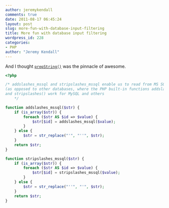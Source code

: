 ```yaml
---
author: jeremykendall
comments: true
date: 2011-08-17 06:45:24
layout: post
slug: more-fun-with-database-input-filtering
title: More fun with database input filtering
wordpress_id: 228
categories:
- PHP
author: "Jeremy Kendall"
---
```


And I thought [`prepString()`](http://csiphp.com/blog/2011/08/12/i-do-not-think-this-function-does-what-you-think-it-does/) was the pinnacle of awesome.

```php
<?php

/* addslashes_mssql and stripslashes_mssql enable us to read from MS SQL Server 
(as opposed to other databases, where the PHP built-in functions addslashes() 
and stripslashes() work for MySQL and others
    */

function addslashes_mssql($str) {
    if (is_array($str)) {
        foreach ($str AS $id => $value) {
            $str[$id] = addslashes_mssql($value);
        }
    } else {
        $str = str_replace("'", "''", $str);
    }
    return $str;
}

function stripslashes_mssql($str) {
    if (is_array($str)) {
        foreach ($str AS $id => $value) {
            $str[$id] = stripslashes_mssql($value);
        }
    } else {
        $str = str_replace("''", "'", $str);
    }
    return $str;
}
``` 
